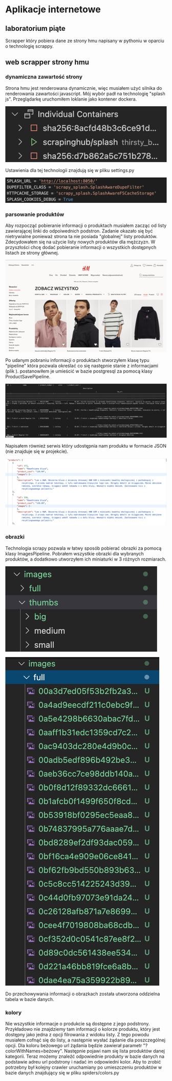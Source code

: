 # Aplikacje internetowe

## laboratorium piąte

Scrapper który pobiera dane ze strony hmu napisany w pythoniu w oparciu o technologię scrappy.

## web scrapper strony hmu

### dynamiczna zawartość strony

Strona hmu jest renderowana dynamicznie, więc musiałem użyć silnika do renderowania zawartości javascript. Mój wybór padł na technologię "splash js". Przeglądarkę uruchomiłem loklanie jako kontener dockera.

![uruchomiony silnik splash js](./screenshots/splash.png)

Ustawienia dla tej technologii znajdują się w pliku settings.py

![ustawienia splash js](./screenshots/splash_settings.png)

### parsowanie produktów

Aby rozpocząć pobieranie informacji o produktach musiałem zacząc od listy zawierającej linki do odpoiwednich podstron. Zadanie okazało się być nietrywialne ponieważ strona ta nie posiada "globalnej" listy produktów. Zdecydowałem się na użycie listy nowych produktów dla mężczyzn. W przyszłości chcę dodać pobieranie informacji o wszystkich dostępnych listach ze strony głównej.

![lista nowości](./screenshots/new_products.png)

Po udanym pobraniu informacji o produktach stworzyłem klasę typu "pipeline" która pozwala określać co się następnie stanie z informacjami (plik ). postanowiłem je umieścić w bazie postgresql za pomocą klasy ProductSavePipeline.

![produkty w bazie danych](./screenshots/postgres.png)

Napisałem również serwis który udostępnia nam produktu w formacie JSON (nie znajduje się w projekcie).

![produkty w postaci JSON](./screenshots/backend.png)

### obrazki

Technologia scrapy pozwala w łatwy sposób pobierać obrazki za pomocą klasy ImagesPipeline. Pobrałem wszystkie obrazki dla wybranych produktów, a dodatkowo utworzyłem ich miniaturki w 3 różnych rozmiarach.

![foldery obrazków](./screenshots/images_folders.png)

![lista obrazków](./screenshots/images_list.png)

Do przechowywania informacji o obrazkach została utworzona oddzielna tabela w bazie danych.

### kolory

Nie wszystkie informacje o produkcie są dostępne z jego podstrony. Przykładowo nie znajdziemy tam informacji o kolorze produktu, który jest dostępny jako jedna z opcji filrowania z widoku listy. Z tego powodu musiałem cofnąć się do listy, a następnie wysłać żądanie dla poszczególnej opcji. Dla koloru beżowego url żądania będzie zawierał parametr "?colorWithNames=beżowy". Następnie pojawi nam się lista produktów danej kategorii. Teraz możemy znaleźć odpowiednie produkty w bazie danych na podstawie adreu url podstrony i nadać im odpowiedni kolor. Aby to zrobić potrzebny był kolejny crawler uruchamiany po umieszczeniu produktów w bazie danych znajdujący się w pliku spiders/colors.py
